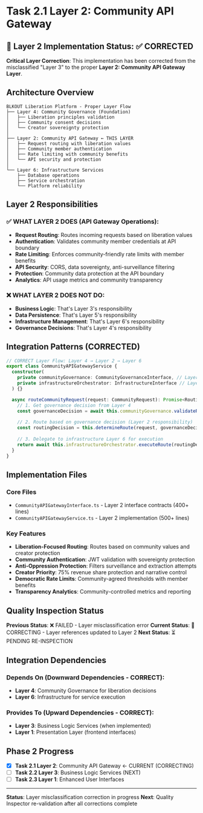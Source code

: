 # Task 2.1 Layer 2: Community API Gateway

## 🚀 Layer 2 Implementation Status: ✅ CORRECTED

**Critical Layer Correction**: This implementation has been corrected from the misclassified "Layer 3" to the proper **Layer 2: Community API Gateway Layer**.

## Architecture Overview

```
BLKOUT Liberation Platform - Proper Layer Flow
├── Layer 4: Community Governance (Foundation)
│   ├── Liberation principles validation
│   ├── Community consent decisions
│   └── Creator sovereignty protection
│
├── Layer 2: Community API Gateway ← THIS LAYER
│   ├── Request routing with liberation values
│   ├── Community member authentication
│   ├── Rate limiting with community benefits
│   └── API security and protection
│
└── Layer 6: Infrastructure Services
    ├── Database operations
    ├── Service orchestration
    └── Platform reliability
```

## Layer 2 Responsibilities

### ✅ WHAT LAYER 2 DOES (API Gateway Operations):
- **Request Routing**: Routes incoming requests based on liberation values
- **Authentication**: Validates community member credentials at API boundary
- **Rate Limiting**: Enforces community-friendly rate limits with member benefits
- **API Security**: CORS, data sovereignty, anti-surveillance filtering
- **Protection**: Community data protection at the API boundary
- **Analytics**: API usage metrics and community transparency

### ❌ WHAT LAYER 2 DOES NOT DO:
- **Business Logic**: That's Layer 3's responsibility
- **Data Persistence**: That's Layer 5's responsibility
- **Infrastructure Management**: That's Layer 6's responsibility
- **Governance Decisions**: That's Layer 4's responsibility

## Integration Patterns (CORRECTED)

```typescript
// CORRECT Layer Flow: Layer 4 → Layer 2 → Layer 6
export class CommunityAPIGatewayService {
  constructor(
    private communityGovernance: CommunityGovernanceInterface, // Layer 4
    private infrastructureOrchestrator: InfrastructureInterface // Layer 6
  ) {}

  async routeCommunityRequest(request: CommunityRequest): Promise<RoutingResult> {
    // 1. Get governance decision from Layer 4
    const governanceDecision = await this.communityGovernance.validateRequest(request);
    
    // 2. Route based on governance decision (Layer 2 responsibility)
    const routingDecision = this.determineRoute(request, governanceDecision);
    
    // 3. Delegate to infrastructure Layer 6 for execution
    return await this.infrastructureOrchestrator.executeRoute(routingDecision);
  }
}
```

## Implementation Files

### Core Files
- `CommunityAPIGatewayInterface.ts` - Layer 2 interface contracts (400+ lines)
- `CommunityAPIGatewayService.ts` - Layer 2 implementation (500+ lines)

### Key Features
- **Liberation-Focused Routing**: Routes based on community values and creator protection
- **Community Authentication**: JWT validation with sovereignty protection
- **Anti-Oppression Protection**: Filters surveillance and extraction attempts
- **Creator Priority**: 75% revenue share protection and narrative control
- **Democratic Rate Limits**: Community-agreed thresholds with member benefits
- **Transparency Analytics**: Community-controlled metrics and reporting

## Quality Inspection Status

**Previous Status**: ❌ FAILED - Layer misclassification error
**Current Status**: 🔄 CORRECTING - Layer references updated to Layer 2
**Next Status**: ⏳ PENDING RE-INSPECTION

## Integration Dependencies

### Depends On (Downward Dependencies - CORRECT):
- **Layer 4**: Community Governance for liberation decisions
- **Layer 6**: Infrastructure for service execution

### Provides To (Upward Dependencies - CORRECT):
- **Layer 3**: Business Logic Services (when implemented)
- **Layer 1**: Presentation Layer (frontend interfaces)

## Phase 2 Progress

- [x] **Task 2.1 Layer 2**: Community API Gateway ← CURRENT (CORRECTING)
- [ ] **Task 2.2 Layer 3**: Business Logic Services (NEXT)
- [ ] **Task 2.3 Layer 1**: Enhanced User Interfaces

---

**Status**: Layer misclassification correction in progress
**Next**: Quality Inspector re-validation after all corrections complete